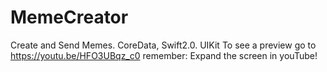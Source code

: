 # MemeCreator
Create and Send Memes. CoreData, Swift2.0. UIKit 
To see a preview go to
https://youtu.be/HFO3UBqz_c0
remember: Expand the screen in youTube!
